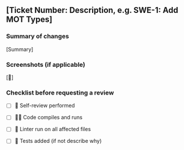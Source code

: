 ## [Ticket Number: Description, e.g. SWE-1: Add MOT Types]



### Summary of changes

[Summary]

### Screenshots (if applicable)

[📸]

### Checklist before requesting a review

- [ ] 👀 Self-review performed
- [ ] 🧑‍💻 Code compiles and runs
- [ ] 🔨 Linter run on all affected files
- [ ] 🧪 Tests added (if not describe why)

